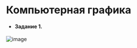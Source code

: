 # Компьютерная графика
* #### Задание 1.
![image](https://user-images.githubusercontent.com/78658225/153460430-a2934e60-2365-4fbe-a81a-3f6de155cec0.png)
